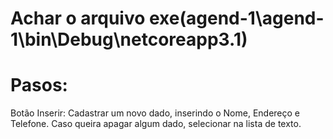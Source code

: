 # Achar o arquivo exe(agend-1\agend-1\bin\Debug\netcoreapp3.1)
# Pasos:
Botão Inserir: Cadastrar um novo dado, inserindo o Nome, Endereço e Telefone.
Caso queira apagar algum dado, selecionar na lista de texto.
